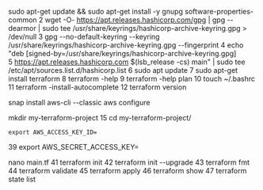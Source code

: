 sudo apt-get update && sudo apt-get install -y gnupg software-properties-common
    2  wget -O- https://apt.releases.hashicorp.com/gpg | gpg --dearmor | sudo tee /usr/share/keyrings/hashicorp-archive-keyring.gpg > /dev/null
    3  gpg --no-default-keyring --keyring /usr/share/keyrings/hashicorp-archive-keyring.gpg --fingerprint
    4  echo "deb [signed-by=/usr/share/keyrings/hashicorp-archive-keyring.gpg] \
    5  https://apt.releases.hashicorp.com $(lsb_release -cs) main" | sudo tee /etc/apt/sources.list.d/hashicorp.list
    6  sudo apt update
    7  sudo apt-get install terraform
    8  terraform -help
    9  terraform -help plan
   10  touch ~/.bashrc
   11  terraform -install-autocomplete
   12  terraform version

snap install aws-cli --classic
aws configure

   mkdir my-terraform-project
   15  cd my-terraform-project/

    export AWS_ACCESS_KEY_ID=
   39  export AWS_SECRET_ACCESS_KEY=

   
   nano main.tf 
   41  terraform init
   42  terraform init --upgrade
   43  terraform fmt 
   44  terraform validate 
   45  terraform apply 
   46  terraform show
   47  terraform state list 
